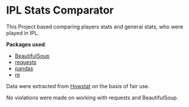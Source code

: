 # IPL Stats Comparator
This Project based comparing players stats and general stats, who were played in IPL. 

**Packages used**:
* [BeautifulSoup](https://pypi.org/project/beautifulsoup4/)
* [requests](https://pypi.org/project/beautifulsoup4/)
* [pandas](https://pypi.org/project/beautifulsoup4/)
* [re](https://docs.python.org/3/library/re.html)

Data were extracted from [Howstat](http://www.howstat.com) on the basis of fair use.
 
No violations were made on working with requests and BeautifulSoup.